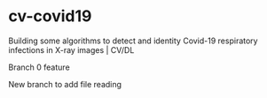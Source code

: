 # cv-covid19
Building some algorithms to detect and identity Covid-19 respiratory infections in X-ray images | CV/DL


Branch 0 feature

New branch to add file reading